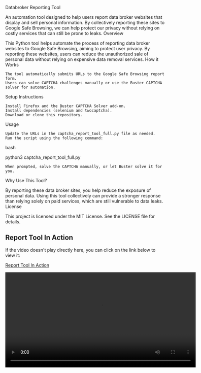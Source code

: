 Databroker Reporting Tool

An automation tool designed to help users report data broker websites that display and sell personal information. By collectively reporting these sites to Google Safe Browsing, we can help protect our privacy without relying on costly services that can still be prone to leaks.
Overview

This Python tool helps automate the process of reporting data broker websites to Google Safe Browsing, aiming to protect user privacy. By reporting these websites, users can reduce the unauthorized sale of personal data without relying on expensive data removal services.
How it Works

    The tool automatically submits URLs to the Google Safe Browsing report form.
    Users can solve CAPTCHA challenges manually or use the Buster CAPTCHA solver for automation.

Setup Instructions

    Install Firefox and the Buster CAPTCHA Solver add-on.
    Install dependencies (selenium and twocaptcha).
    Download or clone this repository.

Usage

    Update the URLs in the captcha_report_tool_full.py file as needed.
    Run the script using the following command:

bash

python3 captcha_report_tool_full.py

    When prompted, solve the CAPTCHA manually, or let Buster solve it for you.

Why Use This Tool?

By reporting these data broker sites, you help reduce the exposure of personal data. Using this tool collectively can provide a stronger response than relying solely on paid services, which are still vulnerable to data leaks.
License

This project is licensed under the MIT License. See the LICENSE file for details.

## Report Tool In Action

If the video doesn't play directly here, you can click on the link below to view it:

[Report Tool In Action](https://github.com/moderatedan/Databroker-Reporting-Tool/blob/main/Report_Tool_In_Action.mp4)

<video width="600" controls>
  <source src="https://github.com/moderatedan/Databroker-Reporting-Tool/raw/main/Report_Tool_In_Action.mp4" type="video/mp4">
  Your browser does not support the video tag.
</video>
